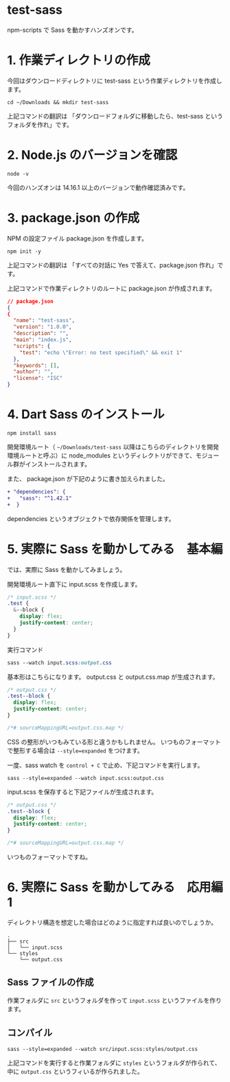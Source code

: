 # test-sass

npm-scripts で Sass を動かすハンズオンです。

# 1. 作業ディレクトリの作成

今回はダウンロードディレクトリに test-sass という作業ディレクトリを作成します。

```shell
cd ~/Downloads && mkdir test-sass
```

上記コマンドの翻訳は
「ダウンロードフォルダに移動したら、test-sass というフォルダを作れ」です。

# 2. Node.js のバージョンを確認

```shell
node -v
```

今回のハンズオンは 14.16.1 以上のバージョンで動作確認済みです。

# 3. package.json の作成

NPM の設定ファイル package.json を作成します。

```shell
npm init -y
```

上記コマンドの翻訳は
「すべての対話に Yes で答えて、package.json 作れ」です。

上記コマンドで作業ディレクトリのルートに package.json が作成されます。

```json
// package.json
{
{
  "name": "test-sass",
  "version": "1.0.0",
  "description": "",
  "main": "index.js",
  "scripts": {
    "test": "echo \"Error: no test specified\" && exit 1"
  },
  "keywords": [],
  "author": "",
  "license": "ISC"
}

```

# 4. Dart Sass のインストール

```shell
npm install sass
```

開発環境ルート（ `~/Downloads/test-sass` 以降はこちらのディレクトリを開発環境ルートと呼ぶ）に node_modules というディレクトリができて、モジュール群がインストールされます。

また、 package.json が下記のように書き加えられました。

```diff
+ "dependencies": {
+   "sass": "^1.42.1"
+  }
```

dependencies というオブジェクトで依存関係を管理します。

# 5. 実際に Sass を動かしてみる　基本編

では、実際に Sass を動かしてみましょう。

開発環境ルート直下に input.scss を作成します。

```css
/* input.scss */
.test {
  &--block {
    display: flex;
    justify-content: center;
  }
}
```

実行コマンド

```css
sass --watch input.scss:output.css
```

基本形はこちらになります。
output.css と output.css.map が生成されます。

```css
/* output.css */
.test--block {
  display: flex;
  justify-content: center;
}

/*# sourceMappingURL=output.css.map */
```

CSS の整形がいつもみている形と違うかもしれません。
いつものフォーマットで整形する場合は `--style=expanded` をつけます。

一度、sass watch を `control + C` で止め、下記コマンドを実行します。

```
sass --style=expanded --watch input.scss:output.css
```

input.scss を保存すると下記ファイルが生成されます。

```css
/* output.css */
.test--block {
  display: flex;
  justify-content: center;
}

/*# sourceMappingURL=output.css.map */
```

いつものフォーマットですね。

# 6. 実際に Sass を動かしてみる　応用編 1

ディレクトリ構造を想定した場合はどのように指定すれば良いのでしょうか。

```
.
├── src
│   └── input.scss
└── styles
    └── output.css
```

## Sass ファイルの作成

作業フォルダに `src` というフォルダを作って `input.scss` というファイルを作ります。

## コンパイル

```
sass --style=expanded --watch src/input.scss:styles/output.css
```

上記コマンドを実行すると作業フォルダに `styles` というフォルダが作られて、中に `output.css` というフィいるが作られました。
